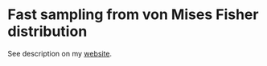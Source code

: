 # Fast sampling from von Mises Fisher distribution

See description on my [website](https://ahoundetoungan.github.io/blog/2017/12/01/Fast-sampling-from-von-Mises-Fisher-distribution).
